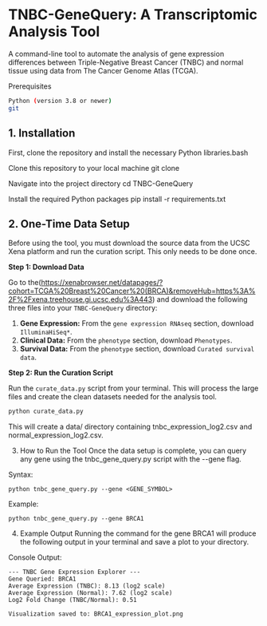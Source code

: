 # TNBC-GeneQuery: A Transcriptomic Analysis Tool

A command-line tool to automate the analysis of gene expression differences between Triple-Negative Breast Cancer (TNBC) and normal tissue using data from The Cancer Genome Atlas (TCGA).

Prerequisites
```bash
Python (version 3.8 or newer)
git
```
## 1. Installation
First, clone the repository and install the necessary Python libraries.bash

Clone this repository to your local machine
git clone <your-repository-url>

Navigate into the project directory
cd TNBC-GeneQuery

Install the required Python packages
pip install -r requirements.txt


## 2. One-Time Data Setup

Before using the tool, you must download the source data from the UCSC Xena platform and run the curation script. This only needs to be done once.

**Step 1: Download Data**

Go to the(https://xenabrowser.net/datapages/?cohort=TCGA%20Breast%20Cancer%20(BRCA)&removeHub=https%3A%2F%2Fxena.treehouse.gi.ucsc.edu%3A443) and download the following three files into your `TNBC-GeneQuery` directory:

1.  **Gene Expression:** From the `gene expression RNAseq` section, download `IlluminaHiSeq*`.
2.  **Clinical Data:** From the `phenotype` section, download `Phenotypes`.
3.  **Survival Data:** From the `phenotype` section, download `Curated survival data`.

**Step 2: Run the Curation Script**

Run the `curate_data.py` script from your terminal. This will process the large files and create the clean datasets needed for the analysis tool.

```bash
python curate_data.py
```
This will create a data/ directory containing tnbc_expression_log2.csv and normal_expression_log2.csv.

3. How to Run the Tool
Once the data setup is complete, you can query any gene using the tnbc_gene_query.py script with the --gene flag.

Syntax:
```
python tnbc_gene_query.py --gene <GENE_SYMBOL>
```
Example:
```
python tnbc_gene_query.py --gene BRCA1
```
4. Example Output
Running the command for the gene BRCA1 will produce the following output in your terminal and save a plot to your directory.

Console Output:
```
--- TNBC Gene Expression Explorer ---
Gene Queried: BRCA1
Average Expression (TNBC): 8.13 (log2 scale)
Average Expression (Normal): 7.62 (log2 scale)
Log2 Fold Change (TNBC/Normal): 0.51

Visualization saved to: BRCA1_expression_plot.png
```
